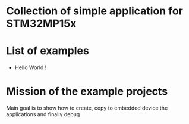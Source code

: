 Collection of simple application for STM32MP15x
=====================

List of examples
============
* Hello World !

Mission of the example projects
====================
Main goal is to show how to create, copy to embedded device the applications and finally debug